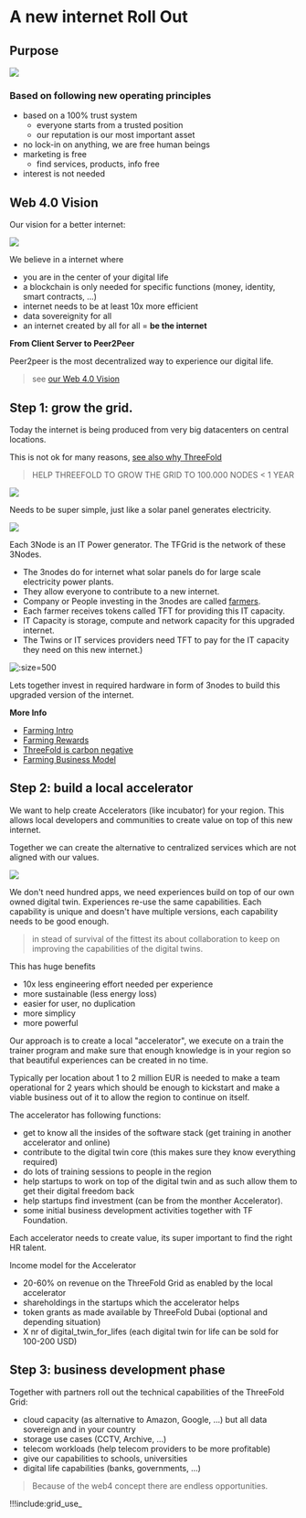 # A new internet Roll Out

## Purpose

![](img/bhag.jpg)

### Based on following new operating principles

- based on a 100% trust system
  - everyone starts from a trusted position
  - our reputation is our most important asset
- no lock-in on anything, we are free human beings
- marketing is free
  - find services, products, info free
- interest is not needed

## Web 4.0 Vision

Our vision for a better internet:

![](img/internet_evolution.jpg)

We believe in a internet where
- you are in the center of your digital life
- a blockchain is only needed for specific functions (money, identity, smart contracts, ...)
- internet needs to be at least 10x more efficient
- data sovereignity for all
- an internet created by all for all = **be the internet**

**From Client Server to Peer2Peer**

Peer2peer is the most decentralized way to experience our digital life.

> see [our Web 4.0 Vision](rollout_web4)

## Step 1: grow the grid.

Today the internet is being produced from very big datacenters on central locations.

This is not ok for many reasons, [see also why ThreeFold](threefold:why_intro)

> HELP THREEFOLD TO GROW THE GRID TO 100.000 NODES < 1 YEAR

![](img/power_generation.jpg)

Needs to be super simple, just like a solar panel generates electricity.

![](img/power_generator_comparison.jpg)

Each 3Node is an IT Power generator. The TFGrid is the network of these 3Nodes.

- The 3nodes do for internet what solar panels do for large scale electricity power plants.
- They allow everyone to contribute to a new internet.
- Company or People investing in the 3nodes are called [farmers](farming_home).
- Each farmer receives tokens called TFT for providing this IT capacity.
- IT Capacity is storage, compute and network capacity for this upgraded internet.
- The Twins or IT services providers need TFT to pay for the IT capacity they need on this new internet.)

![](img/circular_tft3.png ':size=500')

Lets together invest in required hardware in form of 3nodes to build this upgraded version of the internet.

**More Info**

- [Farming Intro](farming_intro)
- [Farming Rewards](farming_reward)
- [ThreeFold is carbon negative](energy_savings)
- [Farming Business Model](farming_biz_model)

## Step 2: build a local accelerator

We want to help create Accelerators (like incubator) for your region.
This allows local developers and communities to create value on top of this new internet.

Together we can create the alternative to centralized services which are not aligned with our values.

![](img/twin_capabilities.jpg)

We don't need hundred apps, we need experiences build on top of our own owned digital twin. Experiences re-use the same capabilities. Each capability is unique and doesn't have multiple versions, each capability needs to be good enough.

> in stead of survival of the fittest its about collaboration to keep on improving the capabilities of the digital twins.

This has huge benefits

- 10x less engineering effort needed per experience
- more sustainable (less energy loss)
- easier for user, no duplication
- more simplicy
- more powerful

Our approach is to create a local "accelerator", we execute on a train the trainer program and make sure that enough knowledge is in your region so that beautiful experiences can be created in no time.

Typically per location about 1 to 2 million EUR is needed to make a team operational for 2 years which should be enough to kickstart and make a viable business out of it to allow the region to continue on itself. 

The accelerator has following functions:

- get to know all the insides of the software stack (get training in another accelerator and online)
- contribute to the digital twin core (this makes sure they know everything required)
- do lots of training sessions to people in the region
- help startups to work on top of the digital twin and as such allow them to get their digital freedom back
- help startups find investment (can be from the monther Accelerator).
- some initial business development activities together with TF Foundation.

Each accelerator needs to create value, its super important to find the right HR talent.

Income model for the Accelerator

- 20-60% on revenue on the ThreeFold Grid as enabled by the local accelerator
- shareholdings in the startups which the accelerator helps
- token grants as made available by ThreeFold Dubai (optional and depending situation)
- X nr of digital_twin_for_lifes (each digital twin for life can be sold for 100-200 USD)


## Step 3: business development phase

Together with partners roll out the technical capabilities of the ThreeFold Grid:

- cloud capacity (as alternative to Amazon, Google, ...) but all data sovereign and in your country
- storage use cases (CCTV, Archive, ...)
- telecom workloads (help telecom providers to be more profitable)
- give our capabilities to schools, universities
- digital life capabilities (banks, governments, ...)

> Because of the web4 concept there are endless opportunities.

!!!include:grid_use_
